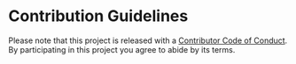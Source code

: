# Contribution Guidelines

Please note that this project is released with a [Contributor Code of Conduct](https://github.com/onebeyond/.github/blob/main/docs/CODE_OF_CONDUCT.md). By participating in this project you agree to abide by its terms.